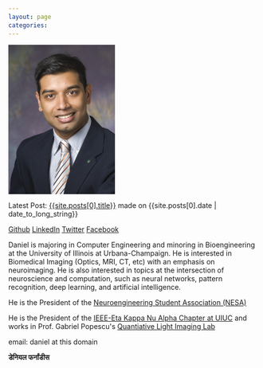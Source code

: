 ```yaml
---
layout: page
categories:
---
```


<img style="display:block" src="img/daniel.jpg" alt="Photo of Daniel Fernandes" height="300" />
<p>Latest Post: <a href="{{site.posts[0].url}}">{{site.posts[0].title}}</a> made on {{site.posts[0].date | date_to_long_string}} </p>
<p>
    <a href="https://github.com/daferna">Github</a>
    <a href="http://www.linkedin.com/in/daferna">LinkedIn</a>
    <a href="https://twitter.com/daferna2">Twitter</a>
    <a href="https://facebook.com/dfernandes">Facebook</a>
</p>
<p>Daniel is majoring in Computer Engineering and minoring in Bioengineering at the University of Illinois at Urbana-Champaign. He is interested in Biomedical Imaging (Optics, MRI, CT, etc) with an emphasis on neuroimaging. He is also interested in topics at the intersection of neuroscience and computation, such as neural networks, pattern recognition, deep learning, and artificial intelligence.</p>
<p>He is the President of the <a href="https://publish.illinois.edu/neuroengineering/">Neuroengineering Student Association (NESA)</a></p>
<p>He is the President of the <a href="http://hkn.illinois.edu">IEEE-Eta Kappa Nu Alpha Chapter at UIUC</a> and works in Prof. Gabriel Popescu's <a href="http://light.ece.illinois.edu">Quantiative Light Imaging Lab</a></p>
<p>email: daniel at this domain</p>
<h4 style="display:inline">डेनियल फर्नांडीस</h4>
